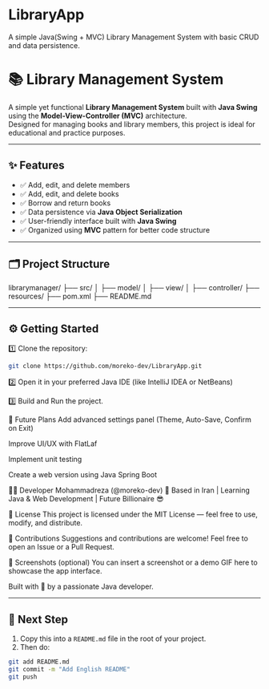 # LibraryApp
A simple Java(Swing + MVC) Library Management System with basic CRUD and data persistence.
# 📚 Library Management System

A simple yet functional **Library Management System** built with **Java Swing** using the **Model-View-Controller (MVC)** architecture.  
Designed for managing books and library members, this project is ideal for educational and practice purposes.

---

## ✨ Features

- ✅ Add, edit, and delete members
- ✅ Add, edit, and delete books
- ✅ Borrow and return books
- ✅ Data persistence via **Java Object Serialization**
- ✅ User-friendly interface built with **Java Swing**
- ✅ Organized using **MVC** pattern for better code structure

---

## 🗂️ Project Structure

librarymanager/
├── src/
│ ├── model/
│ ├── view/
│ ├── controller/
├── resources/
├── pom.xml
├── README.md

---

## ⚙️ Getting Started

1️⃣ Clone the repository:
```bash
git clone https://github.com/moreko-dev/LibraryApp.git
```
2️⃣ Open it in your preferred Java IDE (like IntelliJ IDEA or NetBeans)

3️⃣ Build and Run the project.

🚀 Future Plans
 Add advanced settings panel (Theme, Auto-Save, Confirm on Exit)

 Improve UI/UX with FlatLaf

 Implement unit testing

 Create a web version using Java Spring Boot

🧑‍💻 Developer
Mohammadreza (@moreko-dev)
📍 Based in Iran | Learning Java & Web Development | Future Billionaire 😎

📜 License
This project is licensed under the MIT License — feel free to use, modify, and distribute.

🤝 Contributions
Suggestions and contributions are welcome!
Feel free to open an Issue or a Pull Request.

📸 Screenshots (optional)
You can insert a screenshot or a demo GIF here to showcase the app interface.

Built with 💙 by a passionate Java developer.

---

## 🚀 Next Step

1. Copy this into a `README.md` file in the root of your project.  
2. Then do:
```bash
git add README.md
git commit -m "Add English README"
git push
```
